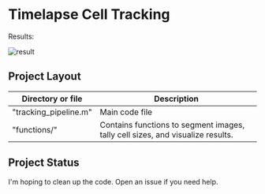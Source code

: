 # Timelapse Cell Tracking

Results:

![result](https://github.com/Kafri-Lab/Cell-Tracking/blob/master/readme_images/tracking.gif "result")


## Project Layout

| Directory or file            | Description                                                                                        |
|------------------------------|----------------------------------------------------------------------------------------------------|
| "tracking_pipeline.m" | Main code file  |
| "functions/"              | Contains functions to segment images, tally cell sizes, and visualize results.  |

## Project Status

I'm hoping to clean up the code. Open an issue if you need help.
